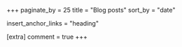 +++
paginate_by = 25
title = "Blog posts"
sort_by = "date"

insert_anchor_links = "heading"

[extra]
comment = true
+++
